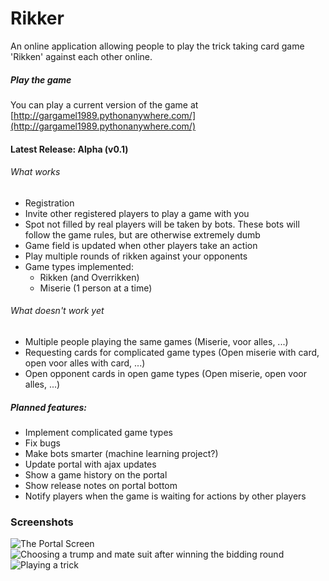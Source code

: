 Rikker
======

An online application allowing people to play the trick taking card game 'Rikken' against each other online.

##### Play the game
You can play a current version of the game at [http://gargamel1989.pythonanywhere.com/](http://gargamel1989.pythonanywhere.com/)

#### Latest Release: Alpha (v0.1)

###### What works
* Registration
* Invite other registered players to play a game with you
* Spot not filled by real players will be taken by bots. These bots will follow the game rules, but are
otherwise extremely dumb
* Game field is updated when other players take an action
* Play multiple rounds of rikken against your opponents
* Game types implemented:
  * Rikken (and Overrikken)
  * Miserie (1 person at a time)

###### What doesn't work yet
* Multiple people playing the same games (Miserie, voor alles, ...)
* Requesting cards for complicated game types (Open miserie with card, open voor alles with card, ...)
* Open opponent cards in open game types (Open miserie, open voor alles, ...)
 
##### Planned features:
* Implement complicated game types
* Fix bugs
* Make bots smarter (machine learning project?)
* Update portal with ajax updates
* Show a game history on the portal
* Show release notes on portal bottom
* Notify players when the game is waiting for actions by other players


### Screenshots

![The Portal Screen](http://example.com/images/logo.png)
![Choosing a trump and mate suit after winning the bidding round](http://example.com/images/logo.png)
![Playing a trick](http://example.com/images/logo.png)